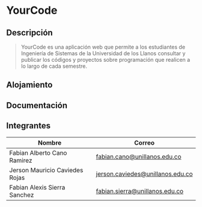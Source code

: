 # YourCode
## Descripción
> YourCode es una aplicación web que permite a los estudiantes de Ingeniería de Sistemas de la Universidad de los Llanos consultar y publicar los códigos y proyectos sobre programación que realicen a lo largo de cada semestre.
## Alojamiento
>
## Documentación
>
## Integrantes
| **Nombre**      | **Correo**       |
| ------------- | -------------|
| Fabian Alberto Cano Ramirez    | fabian.cano@unillanos.edu.co|
| Jerson Mauricio Caviedes Rojas    | jerson.caviedes@unillanos.edu.co    |
| Fabian Alexis Sierra Sanchez | fabian.sierra@unillanos.edu.co      |
